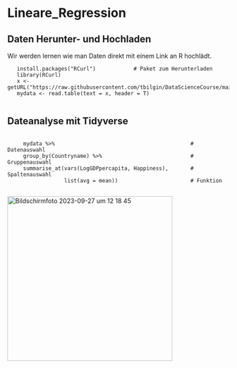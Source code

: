 # Lineare_Regression
## Daten Herunter- und Hochladen 

Wir werden lernen wie man Daten direkt mit einem Link an R hochlädt.
```
   install.packages("RCurl")            # Paket zum Herunterladen
   library(RCurl)
   x <- getURL("https://raw.githubusercontent.com/tbilgin/DataScienceCourse/main/happiness")
   mydata <- read.table(text = x, header = T)
   
 ```  

## Dateanalyse mit Tidyverse

```   

     mydata %>%                                           # Datenauswahl               
     group_by(Countryname) %>%                            # Gruppenauswahl
     summarise_at(vars(LogGDPpercapita, Happiness),       # Spaltenauswahl
                  list(avg = mean))                       # Funktion  
                  
```
<img width="374" alt="Bildschirmfoto 2023-09-27 um 12 18 45" src="https://github.com/tbilgin/DataScienceCourse/assets/26571015/87cc573b-9014-4bdd-b465-6eb417911cb4">

